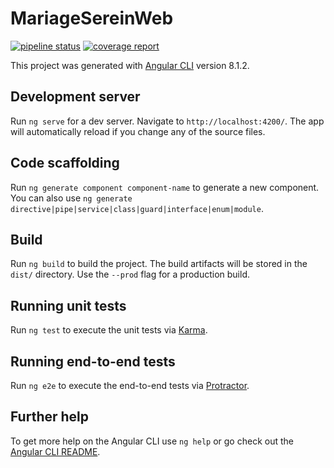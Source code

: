 # MariageSereinWeb

[![pipeline status](https://gitlab.com/transfonum/mariage-serein/mariage-serein-web/badges/dev/pipeline.svg)](https://gitlab.com/transfonum/mariage-serein/mariage-serein-web/commits/dev)
[![coverage report](https://gitlab.com/transfonum/mariage-serein/mariage-serein-web/badges/dev/coverage.svg)](https://gitlab.com/transfonum/mariage-serein/mariage-serein-web/commits/dev)

This project was generated with [Angular CLI](https://github.com/angular/angular-cli) version 8.1.2.

## Development server

Run `ng serve` for a dev server. Navigate to `http://localhost:4200/`. The app will automatically reload if you change any of the source files.

## Code scaffolding

Run `ng generate component component-name` to generate a new component. You can also use `ng generate directive|pipe|service|class|guard|interface|enum|module`.

## Build

Run `ng build` to build the project. The build artifacts will be stored in the `dist/` directory. Use the `--prod` flag for a production build.

## Running unit tests

Run `ng test` to execute the unit tests via [Karma](https://karma-runner.github.io).

## Running end-to-end tests

Run `ng e2e` to execute the end-to-end tests via [Protractor](http://www.protractortest.org/).

## Further help

To get more help on the Angular CLI use `ng help` or go check out the [Angular CLI README](https://github.com/angular/angular-cli/blob/master/README.md).
